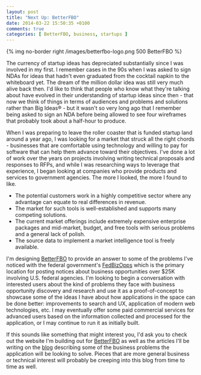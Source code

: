 ```yaml
---
layout: post
title: "Next Up: BetterFBO"
date: 2014-03-22 15:50:35 +0100
comments: true
categories: [ BetterFBO, business, startups ]
---
```

{% img no-border right /images/betterfbo-logo.png 500 BetterFBO  %}

The currency of startup ideas has depreciated substantially since I was involved in my first.  I remember cases in the 90s when I was asked to sign NDAs for ideas that hadn't even graduated from the cocktail napkin to the whiteboard yet.  The dream of the million dollar idea was still very much alive back then.   I'd like to think that people who know what they're talking about have evolved in their understanding of startup ideas since then - that now we think of things in terms of audiences and problems and solutions rather than Big Ideas&reg; -  but it wasn't so very long ago that I remember being asked to sign an NDA before being allowed to see four wireframes that probably took about a half-hour to produce.<!--more-->

When I was preparing to leave the roller coaster that is funded startup land around a year ago, I was looking for a market that struck all the right chords - businesses that are comfortable using technology and willing to pay for software that can help them advance toward their objectives.  I've done a lot of work over the years on projects involving writing technical proposals and responses to RFPs, and while I was researching ways to leverage that experience, I began looking at companies who provide products and services to government agencies.  The more I looked, the more I found to like.

* The potential customers work in a highly competitive sector where any advantage can equate to real differences in revenue.
* The market for such tools is well-established and supports many competing solutions.
* The current market offerings include extremely expensive enterprise packages and mid-market, budget, and free tools with serious problems and a general lack of polish.
* The source data to implement a market intelligence tool is freely available.

I'm designing [BetterFBO](http://betterfbo.com) to provide an answer to some of the problems I've noticed with the federal government's [FedBizOpps](https://fbo.gov) which is the primary location for posting notices about business opportunities over $25K involving U.S. federal agencies.  I'm looking to begin a conversation with interested users about the kind of problems they face with business opportunity discovery and research and use it as a proof-of-concept to showcase some of the ideas I have about how applications in the space can be done better: improvements to search and UX, application of modern web technologies, etc.  I may eventually offer some paid commercial services for advanced users based on the information collected and processed for the application, or I may continue to run it as initially built.

If this sounds like something that might interest you, I'd ask you to check out the website I'm building out for [BetterFBO](http://betterfbo.com) as well as the articles I'll be writing on the [blog](http://betterfbo.com/blog) describing some of the business problems the application will be looking to solve.  Pieces that are more general business or technical interest will probably be creeping into this blog from time to time as well.


